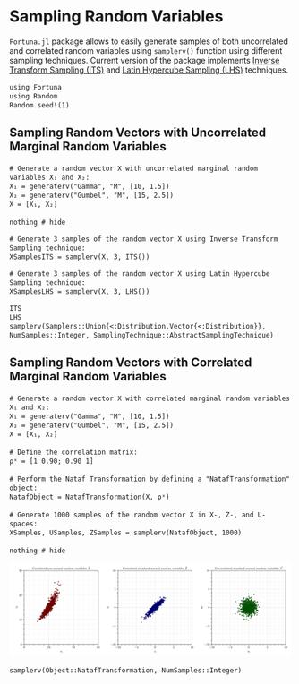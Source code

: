 # Sampling Random Variables

`Fortuna.jl` package allows to easily generate samples of both uncorrelated and correlated random variables using `samplerv()` function using different sampling techniques. Current version of the package implements [Inverse Transform Sampling (ITS)](https://en.wikipedia.org/wiki/Inverse_transform_sampling) and [Latin Hypercube Sampling (LHS)](https://en.wikipedia.org/wiki/Latin_hypercube_sampling) techniques.

```@setup 1
using Fortuna
using Random
Random.seed!(1)
```

## Sampling Random Vectors with Uncorrelated Marginal Random Variables 

```@example 1
# Generate a random vector X with uncorrelated marginal random variables X₁ and X₂:
X₁ = generaterv("Gamma", "M", [10, 1.5])
X₂ = generaterv("Gumbel", "M", [15, 2.5])
X = [X₁, X₂]

nothing # hide
```

```@example 1
# Generate 3 samples of the random vector X using Inverse Transform Sampling technique:
XSamplesITS = samplerv(X, 3, ITS())
```

```@example 1
# Generate 3 samples of the random vector X using Latin Hypercube Sampling technique:
XSamplesLHS = samplerv(X, 3, LHS())
```

```@docs
ITS
LHS
samplerv(Samplers::Union{<:Distribution,Vector{<:Distribution}}, NumSamples::Integer, SamplingTechnique::AbstractSamplingTechnique)
```

## Sampling Random Vectors with Correlated Marginal Random Variables

```@example 1
# Generate a random vector X with correlated marginal random variables X₁ and X₂:
X₁ = generaterv("Gamma", "M", [10, 1.5])
X₂ = generaterv("Gumbel", "M", [15, 2.5])
X = [X₁, X₂]

# Define the correlation matrix:
ρˣ = [1 0.90; 0.90 1]

# Perform the Nataf Transformation by defining a "NatafTransformation" object:
NatafObject = NatafTransformation(X, ρˣ)

# Generate 1000 samples of the random vector X in X-, Z-, and U-spaces:
XSamples, USamples, ZSamples = samplerv(NatafObject, 1000)

nothing # hide
```

![Nataf Transformation](./assets/NatafTransformation.svg)

```@docs
samplerv(Object::NatafTransformation, NumSamples::Integer)
```